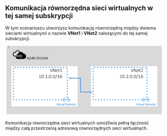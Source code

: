 ## Komunikacja równorzędna sieci wirtualnych w tej samej subskrypcji

W tym scenariuszu utworzysz komunikację równorzędną między dwiema sieciami wirtualnymi o nazwie **VNet1** i **VNet2** należącymi do tej samej subskrypcji. 

![Podstawowy scenariusz](./media/virtual-networks-create-vnetpeering-scenario-basic-include/figure01.PNG)

Komunikacja równorzędna sieci wirtualnych umożliwia pełną łączność między całą przestrzenią adresową równorzędnych sieci wirtualnych.    

<!--HONumber=Sep16_HO3-->


